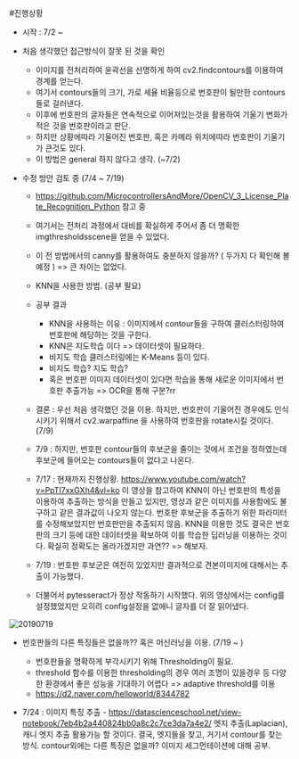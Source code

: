 #진행상황

- 시작 : 7/2 ~
- 처음 생각했던 접근방식이 잘못 된 것을 확인
  - 이미지를 전처리하여 윤곽선을 선명하게 하여 cv2.findcontours를 이용하여 경계를 얻는다.
  - 여기서 contours들의 크기, 가로 세율 비율등으로 번호판이 될만한 contours들로 걸러낸다.
  - 이후에 번호판의 글자들은 연속적으로 이어져있는것을 활용하여 기울기 변화가 적은 것을 번호판이라고 판단.
  - 하지만 상황에따라 기울어진 번호판, 혹은 카메라 위치에따라 번호판이 기울기가 큰것도 있다.
  - 이 방법은 general 하지 않다고 생각. (~7/2)


- 수정 방안 검토 중 (7/4 ~ 7/19)
  - https://github.com/MicrocontrollersAndMore/OpenCV_3_License_Plate_Recognition_Python 참고 중
  - 여기서는 전처리 과정에서 대비를 확실하게 주어서 좀 더 명확한 imgthresholdsscene을 얻을 수 있었다.
  - 이 전 방법에서의 canny를 활용하여도 충분하지 않을까? ( 두가지 다 확인해 볼 예정 ) => 큰 차이는 없었다.
  - KNN을 사용한 방법. (공부 필요)
  
  - 공부 결과
    - KNN을 사용하는 이유 : 이미지에서 contour들을 구하여 클러스터링하여 번호판에 해당하는 것을 구한다.
    - KNN은 지도학습 이다 => 데이터셋이 필요하다.
    - 비지도 학습 클러스터링에는 K-Means 등이 있다.
    - 비지도 학습? 지도 학습?
    - 혹은 번호판 이미지 데이터셋이 있다면 학습을 통해 새로운 이미지에서 번호판 추출가능 => OCR을 통해 구분?rr
    
  - 결론 : 우선 처음 생각했던 것을 이용. 하지만, 번호판이 기울어진 경우에도 인식시키기 위해서 cv2.warpaffine 을 사용하여 번호판을 rotate시킬 것이다.
    (7/9)
    
  - 7/9 : 하지만, 번호판 contour들의 후보군을 줄이는 것에서 조건을 정하였는데 후보군에 들어오는 contours들이 없다고 나온다.
  
  - 7/17 : 현재까지 진행상황. https://www.youtube.com/watch?v=PpTl7xxGXh4&vl=ko 이 영상을 참고하여 KNN이 아닌 번호판의 특성을 이용하여 추출하는 방식을 만들고 있지만, 영상과 같은 이미지를 사용함에도 불구하고 같은 결과값이 나오지 않는다. 번호판 후보군을 추출하기 위한 파라미터를 수정해보았지만 번호판만을 추출되지 않음. 
  KNN을 이용한 것도 결국은 번호판의 크기 등에 대한 데이터셋을 확보하여 이를 학습한 딥러닝을 이용하는 것이다. 확실히 정확도는 올라가겠지만 과연?? => 해보자.
  
  - 7/19 : 번호판 후보군은 여전히 있었지만 결과적으로 견본이미지에 대해서는 추출이 가능했다. 
  - 더불어서 pytesseract가 정상 작동하기 시작했다. 위의 영상에서는 config를 설정했었지만 오히려 config설정을 없애니 글자를 더 잘 읽어냈다.
  

  
![20190719](https://user-images.githubusercontent.com/38280229/61512166-fe6b2700-aa33-11e9-870e-d676c7e80b09.png)


  - 번호판들의 다른 특징들은 없을까?? 혹은 머신러닝을 이용. (7/19 ~ ) 
    - 번호판들을 명확하게 부각시키기 위해 Thresholding이 필요.
    - threshold 함수를 이용한 thresholding의 경우 여러 조명이 있을경우 등 다양한 환경에서 좋은 성능을 기대하기 어렵다 => adaptive threshold를 이용
    - https://d2.naver.com/helloworld/8344782 
  
  - 7/24 : 이미지 특징 추출 - https://datascienceschool.net/view-notebook/7eb4b2a440824bb0a8c2c7ce3da7a4e2/
           엣지 추출(Laplacian), 캐니 엣지 추출 활용가능 할 것이다. 
           결국, 엣지들을 찾고, 거기서 contour를 찾는 방식. contour외에는 다른 특징은 없을까? 
           이미지 세그먼테이션에 대해 공부.
  
